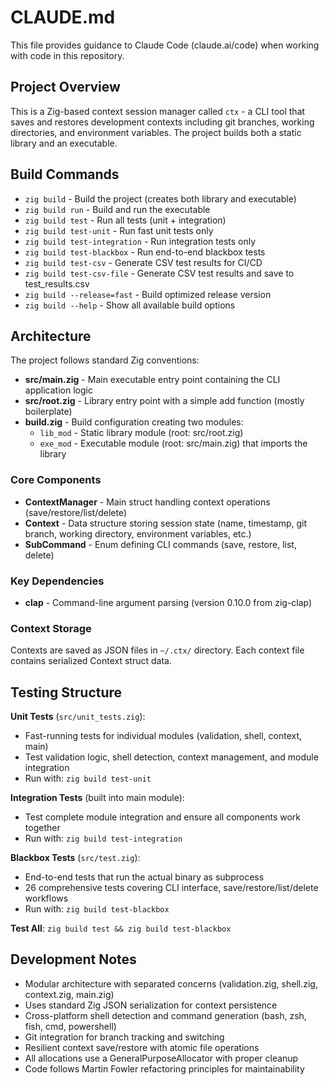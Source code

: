 # CLAUDE.md

This file provides guidance to Claude Code (claude.ai/code) when working with code in this repository.

## Project Overview

This is a Zig-based context session manager called `ctx` - a CLI tool that saves and restores development contexts including git branches, working directories, and environment variables. The project builds both a static library and an executable.

## Build Commands

- `zig build` - Build the project (creates both library and executable)
- `zig build run` - Build and run the executable
- `zig build test` - Run all tests (unit + integration)
- `zig build test-unit` - Run fast unit tests only
- `zig build test-integration` - Run integration tests only
- `zig build test-blackbox` - Run end-to-end blackbox tests
- `zig build test-csv` - Generate CSV test results for CI/CD
- `zig build test-csv-file` - Generate CSV test results and save to test_results.csv
- `zig build --release=fast` - Build optimized release version
- `zig build --help` - Show all available build options

## Architecture

The project follows standard Zig conventions:

- **src/main.zig** - Main executable entry point containing the CLI application logic
- **src/root.zig** - Library entry point with a simple add function (mostly boilerplate)
- **build.zig** - Build configuration creating two modules:
  - `lib_mod` - Static library module (root: src/root.zig)
  - `exe_mod` - Executable module (root: src/main.zig) that imports the library

### Core Components

- **ContextManager** - Main struct handling context operations (save/restore/list/delete)
- **Context** - Data structure storing session state (name, timestamp, git branch, working directory, environment variables, etc.)
- **SubCommand** - Enum defining CLI commands (save, restore, list, delete)

### Key Dependencies

- **clap** - Command-line argument parsing (version 0.10.0 from zig-clap)

### Context Storage

Contexts are saved as JSON files in `~/.ctx/` directory. Each context file contains serialized Context struct data.

## Testing Structure

**Unit Tests** (`src/unit_tests.zig`):
- Fast-running tests for individual modules (validation, shell, context, main)
- Test validation logic, shell detection, context management, and module integration
- Run with: `zig build test-unit`

**Integration Tests** (built into main module):
- Test complete module integration and ensure all components work together
- Run with: `zig build test-integration`

**Blackbox Tests** (`src/test.zig`):
- End-to-end tests that run the actual binary as subprocess
- 26 comprehensive tests covering CLI interface, save/restore/list/delete workflows
- Run with: `zig build test-blackbox`

**Test All**: `zig build test && zig build test-blackbox`

## Development Notes

- Modular architecture with separated concerns (validation.zig, shell.zig, context.zig, main.zig)
- Uses standard Zig JSON serialization for context persistence
- Cross-platform shell detection and command generation (bash, zsh, fish, cmd, powershell)
- Git integration for branch tracking and switching
- Resilient context save/restore with atomic file operations
- All allocations use a GeneralPurposeAllocator with proper cleanup
- Code follows Martin Fowler refactoring principles for maintainability